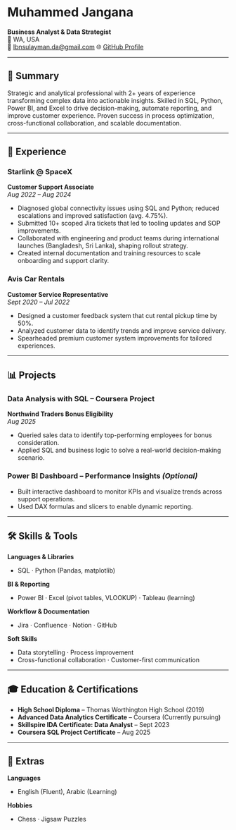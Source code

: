 # Muhammed Jangana  
**Business Analyst & Data Strategist**  
📍 WA, USA  
📧 Ibnsulayman.da@gmail.com 
🌐 [GitHub Profile](https://github.com/Muhammed-J-gif)

---

## 🧠 Summary  
Strategic and analytical professional with 2+ years of experience transforming complex data into actionable insights. Skilled in SQL, Python, Power BI, and Excel to drive decision-making, automate reporting, and improve customer experience. Proven success in process optimization, cross-functional collaboration, and scalable documentation.

---

## 💼 Experience

### Starlink @ SpaceX  
**Customer Support Associate**  
_Aug 2022 – Aug 2024_

- Diagnosed global connectivity issues using SQL and Python; reduced escalations and improved satisfaction (avg. 4.75%).  
- Submitted 10+ scoped Jira tickets that led to tooling updates and SOP improvements.  
- Collaborated with engineering and product teams during international launches (Bangladesh, Sri Lanka), shaping rollout strategy.  
- Created internal documentation and training resources to scale onboarding and support clarity.

### Avis Car Rentals  
**Customer Service Representative**  
_Sept 2020 – Jul 2022_

- Designed a customer feedback system that cut rental pickup time by 50%.  
- Analyzed customer data to identify trends and improve service delivery.  
- Spearheaded premium customer system improvements for tailored experiences.

---

## 📊 Projects

### Data Analysis with SQL – Coursera Project  
**Northwind Traders Bonus Eligibility**  
_Aug 2025_

- Queried sales data to identify top-performing employees for bonus consideration.  
- Applied SQL and business logic to solve a real-world decision-making scenario.

### Power BI Dashboard – Performance Insights *(Optional)*  
- Built interactive dashboard to monitor KPIs and visualize trends across support operations.  
- Used DAX formulas and slicers to enable dynamic reporting.

---

## 🛠️ Skills & Tools

**Languages & Libraries**  
- SQL · Python (Pandas, matplotlib)

**BI & Reporting**  
- Power BI · Excel (pivot tables, VLOOKUP) · Tableau (learning)

**Workflow & Documentation**  
- Jira · Confluence · Notion · GitHub

**Soft Skills**  
- Data storytelling · Process improvement  
- Cross-functional collaboration · Customer-first communication

---

## 🎓 Education & Certifications

- **High School Diploma** – Thomas Worthington High School (2019)  
- **Advanced Data Analytics Certificate** – Coursera (Currently pursuing)  
- **Skillspire IDA Certificate: Data Analyst** – Sept 2023  
- **Coursera SQL Project Certificate** – Aug 2025

---

## 🧩 Extras

**Languages**  
- English (Fluent), Arabic (Learning)

**Hobbies**  
- Chess · Jigsaw Puzzles
